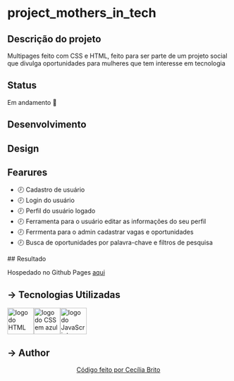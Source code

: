 # project_mothers_in_tech

## Descrição do projeto
Multipages feito com CSS e HTML, feito para ser parte de um projeto social que divulga oportunidades para mulheres que tem interesse em tecnologia

## Status

<p>Em andamento 🚀</p>

## Desenvolvimento 

## Design

## Fearures

<ul>
<li>🕗 Cadastro de usuário</li>
<li>🕗 Login do usuário</li>
<li>🕗 Perfil do usuário logado</li>
<li>🕗 Ferramenta para o usuário editar as informações do seu perfil</li>
<li>🕗 Ferrmenta para o admin cadastrar vagas e oportunidades</li>
<li>🕗 Busca de oportunidades por palavra-chave e filtros de pesquisa</li>
</ul>
## Resultado

<p>Hospedado no Github Pages <a href='https://cecilia-brito.github.io/project_mothers_in_tech/'>aqui</a></p>

## → Tecnologias Utilizadas
<a href='https://developer.mozilla.org/pt-BR/docs/Web/HTML'><img src="https://cdn.jsdelivr.net/gh/devicons/devicon/icons/html5/html5-original.svg" alt='logo do HTML em laranja' width ='60' height='60'/></a><a href='https://developer.mozilla.org/pt-BR/docs/Web/CSS'><img src="https://cdn.jsdelivr.net/gh/devicons/devicon/icons/css3/css3-original.svg" alt='logo do CSS em azul'  width ='60' height='60'/></a><a href='https://developer.mozilla.org/pt-BR/docs/Web/JavaScript'><img src="https://cdn.jsdelivr.net/gh/devicons/devicon/icons/javascript/javascript-original.svg" alt='logo do JavaScript em amarelo'  width ='60' height='60' /></a>


## → Author

<p align='center'><a href="https://www.linkedin.com/in/cec%C3%ADlia-brito-santos-a22193170/">Código feito por Cecília Brito</a></p>
